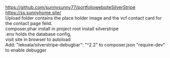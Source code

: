 https://github.com/sunnysunny77/portfoliowebsiteSilverStripe
<br>
https://ss.sunnyhome.site/
<br>
Upload folder contains the place holder image and the vcf contact card for the contact page feild.
<br>
composer.phar install in project root install silverstripe
<br>
.env holds the database config,
<br>
visit site in browser to autoload
<br>
Add: "lekoala/silverstripe-debugbar": "^2.2" to composer.json "require-dev" to enable debugger